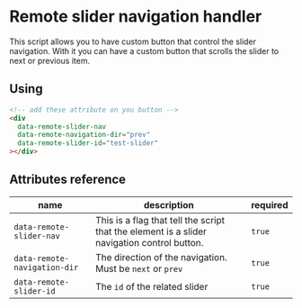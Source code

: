 # Remote slider navigation handler

This script allows you to have custom button that control the slider navigation.
With it you can have a custom button that scrolls the slider to next or previous item.

## Using

```html
<!-- add these attribute on you button -->
<div
  data-remote-slider-nav
  data-remote-navigation-dir="prev"
  data-remote-slider-id="test-slider"
></div>
```

## Attributes reference

| name                         | description                                                                                 | required |
| ---------------------------- | ------------------------------------------------------------------------------------------- | -------- |
| `data-remote-slider-nav`     | This is a flag that tell the script that the element is a slider navigation control button. | `true`   |
| `data-remote-navigation-dir` | The direction of the navigation. Must be `next` or `prev`                                   | `true`   |
| `data-remote-slider-id`      | The `id` of the related slider                                                              | `true`   |
